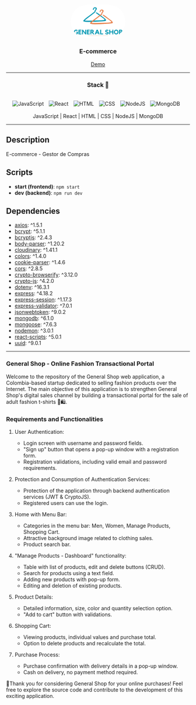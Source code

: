 <div align="center">
  <img style="width: 150px; border-radius:100px"   src="/client/src/components/assets/GeneralShopLogoNoSlogan.png"/>
  <h3 align="center"><b>E-commerce</b></h3>
</div>

<div align="center">
  
[Demo](https://general-shop-shedev-frontend.vercel.app/)

</div>

---

<div align="center">
  
### Stack 🧰

  <br>
  <img alt="JavaScript" width="40px" style="padding-right:10px;" src="https://cdn.jsdelivr.net/gh/devicons/devicon/icons/javascript/javascript-plain.svg" />
  <img alt="React" width="40px" style="padding-right:10px;" src="https://cdn.jsdelivr.net/gh/devicons/devicon/icons/react/react-original.svg" />
  <img alt="HTML" width="40px" style="padding-right:10px;" src="https://cdn.jsdelivr.net/gh/devicons/devicon/icons/html5/html5-plain.svg" />
  <img alt="CSS" width="40px" style="padding-right:10px;" src="https://cdn.jsdelivr.net/gh/devicons/devicon/icons/css3/css3-plain.svg" />
  <img alt="NodeJS" width="40px" style="padding-right:10px;" src="https://cdn.jsdelivr.net/gh/devicons/devicon/icons/nodejs/nodejs-original.svg" />
  <img alt="MongoDB" width="40px" style="padding-right:10px;" src="https://cdn.jsdelivr.net/gh/devicons/devicon@latest/icons/mongodb/mongodb-original.svg" />
</div>

<br>

<div align="center">
  JavaScript | React | HTML | CSS | NodeJS | MongoDB
</div>

---

## Description
E-commerce - Gestor de Compras
 
## Scripts
- **start (frontend)**: `npm start`
- **dev (backend)**: `npm run dev`
 
## Dependencies
- [axios](https://www.npmjs.com/package/axios): ^1.5.1
- [bcrypt](https://www.npmjs.com/package/bcrypt): ^5.1.1
- [bcryptjs](https://www.npmjs.com/package/bcryptjs): ^2.4.3
- [body-parser](https://www.npmjs.com/package/body-parser): ^1.20.2
- [cloudinary](https://www.npmjs.com/package/cloudinary): ^1.41.1
- [colors](https://www.npmjs.com/package/colors): ^1.4.0
- [cookie-parser](https://www.npmjs.com/package/cookie-parser): ^1.4.6
- [cors](https://www.npmjs.com/package/cors): ^2.8.5
- [crypto-browserify](https://www.npmjs.com/package/crypto-browserify): ^3.12.0
- [crypto-js](https://www.npmjs.com/package/crypto-js): ^4.2.0
- [dotenv](https://www.npmjs.com/package/dotenv): ^16.3.1
- [express](https://www.npmjs.com/package/express): ^4.18.2
- [express-session](https://www.npmjs.com/package/express-session): ^1.17.3
- [express-validator](https://www.npmjs.com/package/express-validator): ^7.0.1
- [jsonwebtoken](https://www.npmjs.com/package/jsonwebtoken): ^9.0.2
- [mongodb](https://www.npmjs.com/package/mongodb): ^6.1.0
- [mongoose](https://www.npmjs.com/package/mongoose): ^7.6.3
- [nodemon](https://www.npmjs.com/package/nodemon): ^3.0.1
- [react-scripts](https://www.npmjs.com/package/react-scripts): ^5.0.1
- [uuid](https://www.npmjs.com/package/uuid): ^9.0.1

---

<h3><b>General Shop - Online Fashion Transactional Portal</b></h3>

Welcome to the repository of the General Shop web application, a Colombia-based startup dedicated to selling fashion products over the Internet. The main objective of this application is to strengthen General Shop's digital sales channel by building a transactional portal for the sale of adult fashion t-shirts 👕🛍️.

<h3><b>Requirements and Functionalities</b></h3>

1. User Authentication:
    - Login screen with username and password fields.
    - "Sign up" button that opens a pop-up window with a registration form.
    - Registration validations, including valid email and password requirements.
  
2. Protection and Consumption of Authentication Services:
    - Protection of the application through backend authentication services (JWT & CryptoJS).
    - Registered users can use the login.

3. Home with Menu Bar:
    - Categories in the menu bar: Men, Women, Manage Products, Shopping Cart.
    - Attractive background image related to clothing sales.
    - Product search bar.

4. "Manage Products - Dashboard" functionality:
    - Table with list of products, edit and delete buttons (CRUD).
    - Search for products using a text field.
    - Adding new products with pop-up form.
    - Editing and deletion of existing products.
     
5. Product Details:
    - Detailed information, size, color and quantity selection option.
    - "Add to cart" button with validations.
     
6. Shopping Cart:
    - Viewing products, individual values and purchase total.
    - Option to delete products and recalculate the total.

7. Purchase Process:
    - Purchase confirmation with delivery details in a pop-up window.
    - Cash on delivery, no payment method required.

🚀Thank you for considering General Shop for your online purchases! Feel free to explore the source code and contribute to the development of this exciting application.
